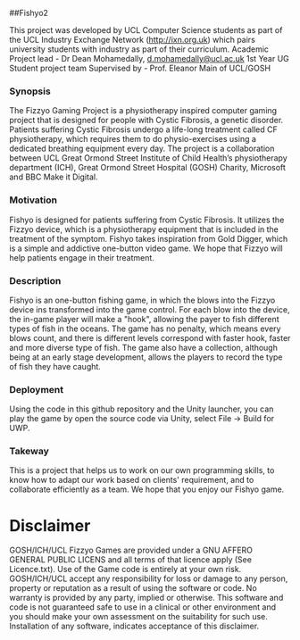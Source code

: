 ##Fishyo2 

This project was developed by UCL Computer Science students as part of the UCL Industry Exchange Network (http://ixn.org.uk) which pairs university students with industry as part of their curriculum. Academic Project lead - Dr Dean Mohamedally, d.mohamedally@ucl.ac.uk 1st Year UG Student project team Supervised by - Prof. Eleanor Main of UCL/GOSH

### Synopsis

The Fizzyo Gaming Project is a physiotherapy inspired computer gaming project that is designed for people with Cystic Fibrosis, a genetic disorder. Patients suffering Cystic Fibrosis undergo a life-long treatment called CF physiotherapy, which requires them to do physio-exercises using a dedicated breathing equipment every day. The project is a collaboration between UCL Great Ormond Street Institute of Child Health’s physiotherapy department (ICH), Great Ormond Street Hospital (GOSH) Charity, Microsoft and BBC Make it Digital.

### Motivation

Fishyo is designed for patients suffering from Cystic Fibrosis. It utilizes the Fizzyo device, which is a physiotherapy equipment that is included in the treatment of the symptom. Fishyo takes inspiration from Gold Digger, which is a simple and addictive one-button video game. We hope that Fizzyo will help patients engage in their treatment.

### Description

Fishyo is an one-button fishing game, in which the blows into the Fizzyo device ins transformed into the game control. For each blow into the device, the in-game player will make a "hook", allowing the payer to fish different types of fish in the oceans. The game has no penalty, which means every blows count, and there is different levels correspond with faster hook, faster and more diverse type of fish. The game also have a collection, although being at an early stage development, allows the players to record the type of fish they have caught.

### Deployment

Using the code in this github repository and the Unity launcher, you can play the game by open the source code via Unity, select File -> Build for UWP.

### Takeway

This is a project that helps us to work on our own programming skills, to know how to adapt our work based on clients' requirement, and to collaborate efficiently as a team. We hope that you enjoy our Fishyo game.

# Disclaimer 

GOSH/ICH/UCL Fizzyo Games are provided under a GNU AFFERO GENERAL PUBLIC LICENS and all terms of that licence apply (See Licence.txt). Use of the Game code is entirely at your own risk. GOSH/ICH/UCL accept any responsibility for loss or damage to any person, property or reputation as a result of using the software or code. No warranty is provided by any party, implied or otherwise. This software and code is not guaranteed safe to use in a clinical or other environment and you should make your own assessment on the suitability for such use. Installation of any software, indicates acceptance of this disclaimer.